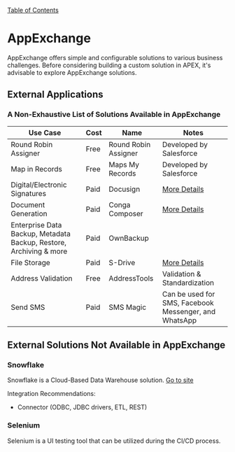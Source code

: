 [Table of Contents](../Documentation.md)

# AppExchange

AppExchange offers simple and configurable solutions to various business challenges. Before considering building a custom solution in APEX, it's advisable to explore AppExchange solutions.

## External Applications

### A Non-Exhaustive List of Solutions Available in AppExchange

| Use Case                | Cost | Name                   | Notes                           |
|-------------------------|------|------------------------|---------------------------------|
| Round Robin Assigner    | Free | Round Robin Assigner   | Developed by Salesforce         |
| Map in Records          | Free | Maps My Records        | Developed by Salesforce         |
| Digital/Electronic Signatures | Paid | Docusign         | [More Details](./ESignature.md) |
| Document Generation     | Paid | Conga Composer         | [More Details](./DocumentGeneration.md) |
| Enterprise Data Backup, Metadata Backup, Restore, Archiving & more | Paid | OwnBackup |                                 |
| File Storage            | Paid | S-Drive                | [More Details](../Storage/FileStorage.md) |
| Address Validation      | Free | AddressTools           | Validation & Standardization    |
| Send SMS                | Paid | SMS Magic              | Can be used for SMS, Facebook Messenger, and WhatsApp |

## External Solutions Not Available in AppExchange

### Snowflake

Snowflake is a Cloud-Based Data Warehouse solution. [Go to site](https://www.snowflake.com/en/data-cloud/workloads/data-warehouse/)

Integration Recommendations: 
- Connector (ODBC, JDBC drivers, ETL, REST)

### Selenium 

Selenium is a UI testing tool that can be utilized during the CI/CD process.
